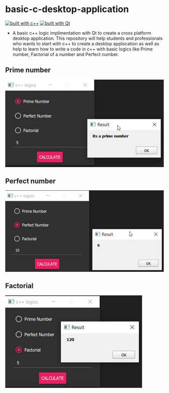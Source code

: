 # basic-c-desktop-application

[![built with c++](https://img.shields.io/badge/built%20with-cpp-red.svg)](http://www.cplusplus.com/)
[![built with Qt](https://img.shields.io/badge/built%20with-Qt-green.svg)](https://www.qt.io/)

+ A basic c++ logic implimentation with Qt to create a cross platform desktop application. This repository will help students and professionals who wants to start with c++ to create a desktop applocation as well as help to learn how to write a code in c++ with basic logics like Prime number, Factorial of a number and Perfect number.

## Prime number
<img src="./screenshot/prime.png">

## Perfect number
<img src="./screenshot/per.png">

## Factorial
<img src="./screenshot/fact.png">
